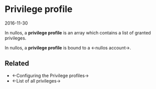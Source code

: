 Privilege profile
=====================
2016-11-30



In nullos, a **privilege profile** is an array which contains a list of granted privileges.



In nullos, a **privilege profile** is bound to a <-nullos account->.


Related
------------
- <-Configuring the Privilege profiles->
- <-List of all privileges->

